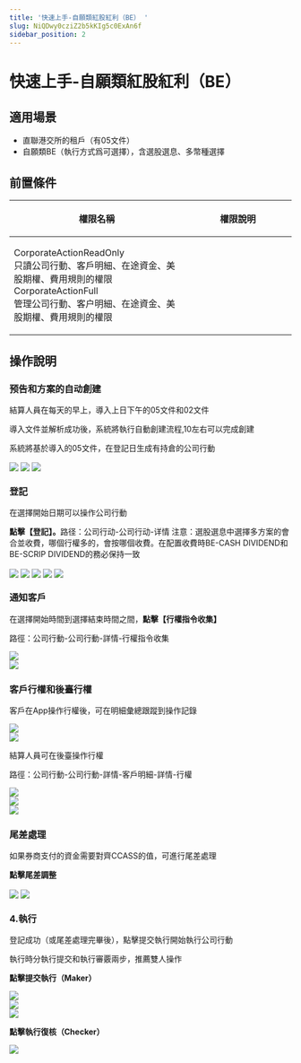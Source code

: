 ```yaml
---
title: '快速上手-自願類紅股紅利（BE） '
slug: NiQDwy0cziZ2b5kKIg5c0ExAn6f
sidebar_position: 2
---
```



# 快速上手-自願類紅股紅利（BE） 

## 適用場景

- 直聯港交所的租戶（有05文件）
- 自願類BE（執行方式爲可選擇），含選股選息、多幣種選擇

## 前置條件

<table header_row="1">
<colgroup>
<col width="437"/>
<col width="393"/>
</colgroup>
<thead>
<tr><th><p>權限名稱</p></th><th><p>權限說明</p></th></tr>
</thead>
<tbody>
<tr><td><p>CorporateActionReadOnly<br/>只讀公司行動、客戶明細、在途資金、美股期權、費用規則的權限<br/>CorporateActionFull<br/>管理公司行動、客户明細、在途資金、美股期權、費用規則的權限</p></td><td></td></tr>
</tbody>
</table>

## 操作說明 

### 预告和方案的自动<b>創建</b>

結算人員在每天的早上，導入上日下午的05文件和02文件

導入文件並解析成功後，系統將執行自動創建流程,10左右可以完成創建

系統將基於導入的05文件，在登記日生成有持倉的公司行動

<img src="/assets/GFMtbCC0XoANvgx0gfNccXdcnpb.png" src-width="3570" src-height="1780" align="center"/>

<img src="/assets/PAOqbrABuot7epx1sHRcOARfnPh.png" src-width="3570" src-height="1780" align="center"/>

<img src="/assets/CEVGb5sLTohw2XxrRE1cmwYhnKc.png" src-width="3570" src-height="1780" align="center"/>

### <b>登記</b>

在選擇開始日期可以操作公司行動

<b>點擊【登記】。</b>路径：公司行动-公司行动-详情
注意：選股選息中選擇多方案的會合並收費，哪個行權多的，會按哪個收費。在配置收費時BE-CASH DIVIDEND和BE-SCRIP DIVIDEND的務必保持一致

<img src="/assets/WFfKbbs8WodsL8xIadOcTRFZnBe.png" src-width="3548" src-height="1806" align="center"/>

<img src="/assets/Xjq7bMpE3o6gT0x3mZ0cxvFAnBd.png" src-width="3548" src-height="1806" align="center"/>

<img src="/assets/HepEbK89KoH21uxNxrqcjzKFnzd.png" src-width="3548" src-height="1806" align="center"/>

<img src="/assets/N1vMbSwq5oMPyNxEQhmcjGUfnrb.png" src-width="3548" src-height="1806" align="center"/>

<img src="/assets/TeCwbSaVVomK38xlytnc2qj2nkd.png" src-width="3548" src-height="1806" align="center"/>

### 通知客戶

在選擇開始時間到選擇結束時間之間，<b>點擊【行權指令收集】</b>

路徑：公司行動-公司行動-詳情-行權指令收集

<div class="flex gap-3 columns-2" column-size="2">
<div class="w-[50%]" width-ratio="50">
<img src="/assets/HDhjblIJFoN36wxib6wcyQq4nOb.png" src-width="3548" src-height="1806" align="center"/>
</div>
<div class="w-[50%]" width-ratio="50">
<img src="/assets/XtoKb2qPxoP5AJxLvaOcIzJPnFg.png" src-width="3548" src-height="1806" align="center"/>
</div>
</div>

### 客戶行權和後臺行權

客戶在App操作行權後，可在明細彙總跟蹤到操作記錄

<div class="flex gap-3 columns-2" column-size="2">
<div class="w-[50%]" width-ratio="50">
<img src="/assets/AUuqbv5CLoPb7dx47TMcN6VOnsd.png" src-width="3548" src-height="1806" align="center"/>
</div>
<div class="w-[50%]" width-ratio="50">
<img src="/assets/OngTbpWMhoMaDzxbA8McTrf0nyd.png" src-width="3548" src-height="1806" align="center"/>
</div>
</div>

結算人員可在後臺操作行權

路徑：公司行動-公司行動-詳情-客戶明細-詳情-行權

<div class="flex gap-3 columns-2" column-size="2">
<div class="w-[50%]" width-ratio="50">
<img src="/assets/PYslbY6LGoK7DNxtMZWcBFVMnog.png" src-width="3548" src-height="1806" align="center"/>
</div>
<div class="w-[50%]" width-ratio="50">
<img src="/assets/OUEyb0Cwioyn5HxJXHOcRFoznhd.png" src-width="3548" src-height="1806" align="center"/>
</div>
</div>

<img src="/assets/AnsQbGQ5lo25c2x4N6ncR1dXnZb.png" src-width="3548" src-height="1806" align="center"/>

### <b>尾差處理</b>

如果券商支付的資金需要對齊CCASS的值，可進行尾差處理

<b>點擊尾差調整</b>

<img src="/assets/ES6Abuzy2o4SGZxC21kci0ADnCR.png" src-width="3548" src-height="1806" align="center"/>

<img src="/assets/NlZ6b6c9Iolb9jxPJcMcVTxYnWg.png" src-width="3548" src-height="1806" align="center"/>

### 4.<b>執行</b>

登記成功（或尾差處理完畢後），點擊提交執行開始執行公司行動

執行時分執行提交和執行審覈兩步，推薦雙人操作

<b>點擊提交執行（Maker）</b>

<img src="/assets/TExJbl4bEoGD6dxXCV1c7suonLb.png" src-width="3548" src-height="1806" align="center"/>

<div class="flex gap-3 columns-2" column-size="2">
<div class="w-[50%]" width-ratio="50">
<img src="/assets/F0KObd9ZIoab9NxSeeOcDVJFnAf.png" src-width="3548" src-height="1806" align="center"/>
</div>
<div class="w-[50%]" width-ratio="50">
<img src="/assets/HTBybAtm0o0KOGxwTwWcgAFanHg.png" src-width="3548" src-height="1806" align="center"/>

</div>
</div>

<b>點擊執行復核（Checker）</b>

<img src="/assets/FOzcbkIZcofuDfxwrfLcsfRDnUb.png" src-width="3548" src-height="1806" align="center"/>

